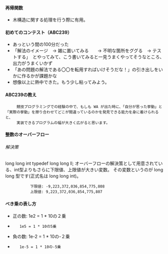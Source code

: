#### 再帰関数
   - 木構造に関する処理を行う際に有用。

#### 初めてのコンテスト（ABC239）
   - あっという間の100分だった
   - 「解法のイメージ　→ 雑に置いてみる　　→ 不明な箇所をググる　→ テストする」　とやってみて、こう書いてみると一見うまくやってそうなところ、出力がうまくいかず
   - 「あの問題の解法である〇〇を転用すればいけそうだな！」の引き出しをいかに作るかが課題かな
   - 想像以上に熱中できた。もう少し粘ってみよう。

#### ABC239の教え
         競技プログラミングでの経験の中で、もしも WA が出た時に、「自分が思った挙動」と「実際の挙動」を擦り合わせてどこが間違っているのかを発見できる能力を身に着けられると、
         実装できるプログラムの幅が大きく広がると思います。

#### 整数のオーバーフロー
  ###### 解決策
   long long int
   typedef long long ll;
               オーバーフローの解決策として用意されている、int型よりもさらに下限値、上限値が大きい変数。
               その変数というのが long long 型です(正式名は long long int)。

               下限値: -9,223,372,036,854,775,808
               上限値: 9,223,372,036,854,775,807

#### べき乗の表し方
   - 正の数: 1e2 = 1 * 10の２乗
   -        1e5 = 1 * 10の5乗
   - 負の数: 1e-2 = 1 * 10の-２乗
   -        1e-5 = 1 * 10の-5乗
   
